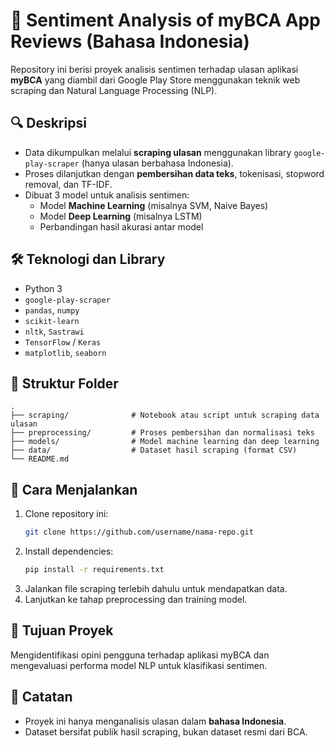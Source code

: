 
# 📝 Sentiment Analysis of myBCA App Reviews (Bahasa Indonesia)

Repository ini berisi proyek analisis sentimen terhadap ulasan aplikasi **myBCA** yang diambil dari Google Play Store menggunakan teknik web scraping dan Natural Language Processing (NLP).

## 🔍 Deskripsi

- Data dikumpulkan melalui **scraping ulasan** menggunakan library `google-play-scraper` (hanya ulasan berbahasa Indonesia).
- Proses dilanjutkan dengan **pembersihan data teks**, tokenisasi, stopword removal, dan TF-IDF.
- Dibuat 3 model untuk analisis sentimen:
  - Model **Machine Learning** (misalnya SVM, Naive Bayes)
  - Model **Deep Learning** (misalnya LSTM)
  - Perbandingan hasil akurasi antar model

## 🛠 Teknologi dan Library

- Python 3
- `google-play-scraper`
- `pandas`, `numpy`
- `scikit-learn`
- `nltk`, `Sastrawi`
- `TensorFlow` / `Keras`
- `matplotlib`, `seaborn`

## 📁 Struktur Folder

```
.
├── scraping/              # Notebook atau script untuk scraping data ulasan
├── preprocessing/         # Proses pembersihan dan normalisasi teks
├── models/                # Model machine learning dan deep learning
├── data/                  # Dataset hasil scraping (format CSV)
└── README.md
```

## 🚀 Cara Menjalankan

1. Clone repository ini:
   ```bash
   git clone https://github.com/username/nama-repo.git
   ```
2. Install dependencies:
   ```bash
   pip install -r requirements.txt
   ```
3. Jalankan file scraping terlebih dahulu untuk mendapatkan data.
4. Lanjutkan ke tahap preprocessing dan training model.

## 🎯 Tujuan Proyek

Mengidentifikasi opini pengguna terhadap aplikasi myBCA dan mengevaluasi performa model NLP untuk klasifikasi sentimen.

## 📌 Catatan

- Proyek ini hanya menganalisis ulasan dalam **bahasa Indonesia**.
- Dataset bersifat publik hasil scraping, bukan dataset resmi dari BCA.
